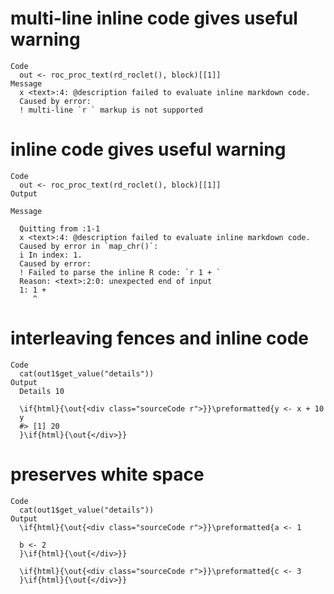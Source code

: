 # multi-line inline code gives useful warning

    Code
      out <- roc_proc_text(rd_roclet(), block)[[1]]
    Message
      x <text>:4: @description failed to evaluate inline markdown code.
      Caused by error:
      ! multi-line `r ` markup is not supported


# inline code gives useful warning

    Code
      out <- roc_proc_text(rd_roclet(), block)[[1]]
    Output
      
    Message
      
      Quitting from :1-1
      x <text>:4: @description failed to evaluate inline markdown code.
      Caused by error in `map_chr()`:
      i In index: 1.
      Caused by error:
      ! Failed to parse the inline R code: `r 1 + `
      Reason: <text>:2:0: unexpected end of input
      1: 1 + 
         ^

# interleaving fences and inline code

    Code
      cat(out1$get_value("details"))
    Output
      Details 10
      
      \if{html}{\out{<div class="sourceCode r">}}\preformatted{y <- x + 10
      y
      #> [1] 20
      }\if{html}{\out{</div>}}

# preserves white space

    Code
      cat(out1$get_value("details"))
    Output
      \if{html}{\out{<div class="sourceCode r">}}\preformatted{a <- 1
      
      b <- 2
      }\if{html}{\out{</div>}}
      
      \if{html}{\out{<div class="sourceCode r">}}\preformatted{c <- 3
      }\if{html}{\out{</div>}}


